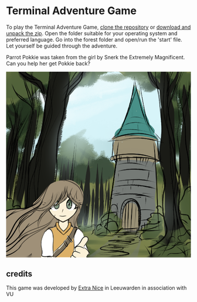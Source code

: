 # Terminal Adventure Game

To play the Terminal Adventure Game, [clone the repository](x-github-client://openRepo/https://github.com/AnneliesVlaar/Terminal-Adventure-Game) or [download and unpack the zip](https://github.com/AnneliesVlaar/Terminal-Adventure-Game/archive/refs/heads/main.zip). Open the folder suitable for your operating system and preferred language. Go into the forest folder and open/run the 'start' file. Let yourself be guided through the adventure.

Parrot Pokkie was taken from the girl by Snerk the Extremely Magnificent. Can you help her get Pokkie back?

![The girl has lost her parrot](https://github.com/AnneliesVlaar/Terminal-Adventure-Game/blob/94c1a1dfa87625bb0089b58de9f461ae5c9932e9/Terminal%20Adventure%20Game%20-%20Windows%20-%20EN/forest/forest.png)

## credits
This game was developed by [Extra Nice](https://www.extra-nice.net) in Leeuwarden in association with VU
